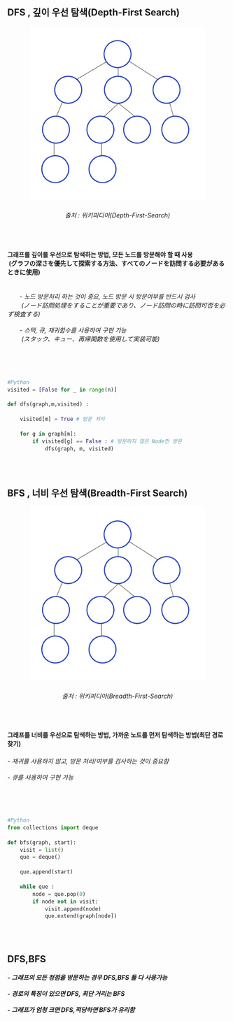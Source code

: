 <h2> DFS , 깊이 우선 탐색(Depth-First Search)</h2>

<div align="center">
<img height="400" src="https://github.com/kimTH65/cs/blob/main/dfs_bfs/Depth-First-Search.gif">
<h6>출처 : 위키피디아(Depth-First-Search)</h6>
</div>

<br>
<h4>그래프를 깊이를 우선으로 탐색하는 방법, 모든 노드를 방문해야 할 때 사용<br>
&nbsp(グラフの深さを優先して探索する方法、すべてのノードを訪問する必要があるときに使用)<br><br>
</h4>
<h6>
<a>　　</a>- 노드 방문처리 하는 것이 중요, 노드 방문 시 방문여부를 반드시 검사<br>
<a>　　</a>&nbsp(ノード訪問処理をすることが重要であり、ノード訪問の時に訪問可否を必ず検査する)
<br><br>
<a>　　</a>- 스택, 큐, 재귀함수를 사용하여 구현 가능<br>
<a>　　</a>&nbsp(スタック、キュー、再帰関数を使用して実装可能)
</h6>  
<br>

```python

#Python
visited = [False for _ in range(n)] 

def dfs(graph,m,visited) :
    
    visited[m] = True # 방문 처리

    for g in graph[m]:
        if visited[g] == False : # 방문하지 않은 Node만 방문
            dfs(graph, m, visited)
            
```

<br>
<h2> BFS , 너비 우선 탐색(Breadth-First Search)</h2>
<div align="center">
<img height="400" src="https://github.com/kimTH65/cs/blob/main/dfs_bfs/Breadth-First-Search.gif">
<h6>출처 : 위키피디아(Breadth-First-Search)</h6>
</div>

<br>
<h4>그래프를 너비를 우선으로 탐색하는 방법, 가까운 노드를 먼저 탐색하는 방법(최단 경로 찾기) </h4>
<h6>
 - 재귀를 사용하지 않고, 방문 처리/여부를 검사하는 것이 중요함 
<br><br> - 큐를 사용하여 구현 가능
</h6>           
<br>

```python

#Python
from collections import deque

def bfs(graph, start):
    visit = list()
    que = deque()

    que.append(start)

    while que :
        node = que.pop(0)
        if node not in visit:
            visit.append(node)
            que.extend(graph[node])
    
```

<br>
<h2> DFS,BFS </h2>
<h5> - 그래프의 모든 정점을 방문하는 경우 DFS,BFS 둘 다 사용가능
<br><br> - 경로의 특징이 있으면 DFS, 최단 거리는 BFS
<br><br> - 그래프가 엄청 크면 DFS,적당하면 BFS가 유리함</h5>           
